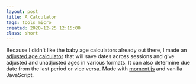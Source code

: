 ```yaml
---
layout: post
title: A Calculator
tags: tools micro
created: 2020-12-25 12:15:00
class: short
---
```

Because I didn't like the baby age calculators already out there, I made an [adjusted age calculator](/tools/baby/aac.html) that will save dates across sessions and give adjusted and unadjusted ages in various formats.  It can also determine due date from the last period or vice versa.  Made with [moment.js](https://momentjs.com) and vanilla JavaScript.

